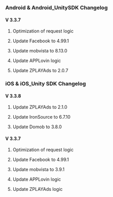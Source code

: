 ###  Android & Android_UnitySDK Changelog

#### V 3.3.7
1. Optimization of request logic

2. Update Facebook to 4.99.1

3. Update mobvista to 8.13.0

4. Update APPLovin logic

5. Update ZPLAYAds to 2.0.7



###  iOS  & iOS_Unity  SDK Changelog

#### V 3.3.8
 
1. Update ZPLAYAds to 2.1.0

2. Update IronSource to 6.7.10 

3. Update Domob  to  3.8.0 


#### V 3.3.7

1. Optimization of request logic

2. Update Facebook to 4.99.1

3. Update mobvista to 3.9.1

4. Update APPLovin logic

5. Update ZPLAYAds logic
